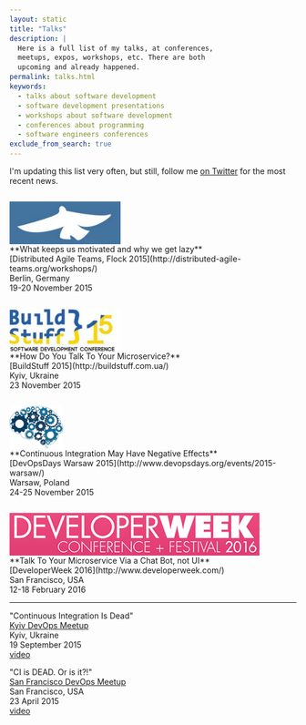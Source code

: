 ```yaml
---
layout: static
title: "Talks"
description: |
  Here is a full list of my talks, at conferences,
  meetups, expos, workshops, etc. There are both
  upcoming and already happened.
permalink: talks.html
keywords:
  - talks about software development
  - software development presentations
  - workshops about software development
  - conferences about programming
  - software engineers conferences
exclude_from_search: true
---
```


I'm updating this list very often, but still,
follow me [on Twitter](https://www.twitter.com/yegor256)
for the most recent news.

<style>
.talk {
  display: block;
  height: 75px;
  margin-top: 2em;
}
</style>

<img src="/images/2015/datflock-2015-logo.png" class="talk" alt="DATFlock 2015"/>
**What keeps us motivated and why we get lazy**<br/>
[Distributed Agile Teams, Flock 2015](http://distributed-agile-teams.org/workshops/)<br/>
Berlin, Germany<br/>
19-20 November 2015

<img src="/images/2015/buildstuff-2015-logo.png" class="talk" alt="BuildStuff 2015"/>
**How Do You Talk To Your Microservice?**<br/>
[BuildStuff 2015](http://buildstuff.com.ua/)<br/>
Kyiv, Ukraine<br/>
23 November 2015

<img src="/images/2015/devopsdays-2015-logo.png" class="talk" alt="DevOpsDays 2015 Warsaw"/>
**Continuous Integration May Have Negative Effects**<br/>
[DevOpsDays Warsaw 2015](http://www.devopsdays.org/events/2015-warsaw/)<br/>
Warsaw, Poland<br/>
24-25 November 2015

<img src="/images/2015/developerweek-2015-logo.png" class="talk" alt="DeveloperWeek 2015"/>
**Talk To Your Microservice Via a Chat Bot, not UI**<br/>
[DeveloperWeek 2016](http://www.developerweek.com/)<br/>
San Francisco, USA<br/>
12-18 February 2016

<hr/>

"Continuous Integration Is Dead"<br/>
[Kyiv DevOps Meetup](http://www.meetup.com/Kyiv-DevOps/events/224967053/)<br/>
Kyiv, Ukraine<br/>
19 September 2015<br/>
[video](https://www.youtube.com/watch?v=2a2nWELIk-Y)

"CI is DEAD. Or is it?!"<br/>
[San Francisco DevOps Meetup](http://www.meetup.com/San-Francisco-DevOps/events/221628916/)<br/>
San Francisco, USA<br/>
23 April 2015<br/>
[video](https://www.youtube.com/watch?v=3IXk5yEJMIs)
